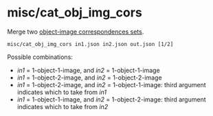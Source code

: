 # misc/cat\_obj\_img\_cors

Merge two [object-image correspondences sets](data/obj_img_cors.html).

    misc/cat_obj_img_cors in1.json in2.json out.json [1/2]
    
Possible combinations:

- _in1_ = 1-object-1-image, and _in2_ = 1-object-1-image
- _in1_ = 1-object-2-image, and _in2_ = 1-object-2-image
- _in1_ = 1-object-2-image, and _in2_ = 1-object-1-image: third argument indicates which to take from _in1_
- _in1_ = 1-object-1-image, and _in2_ = 1-object-2-image: third argument indicates which to take from _in2_
